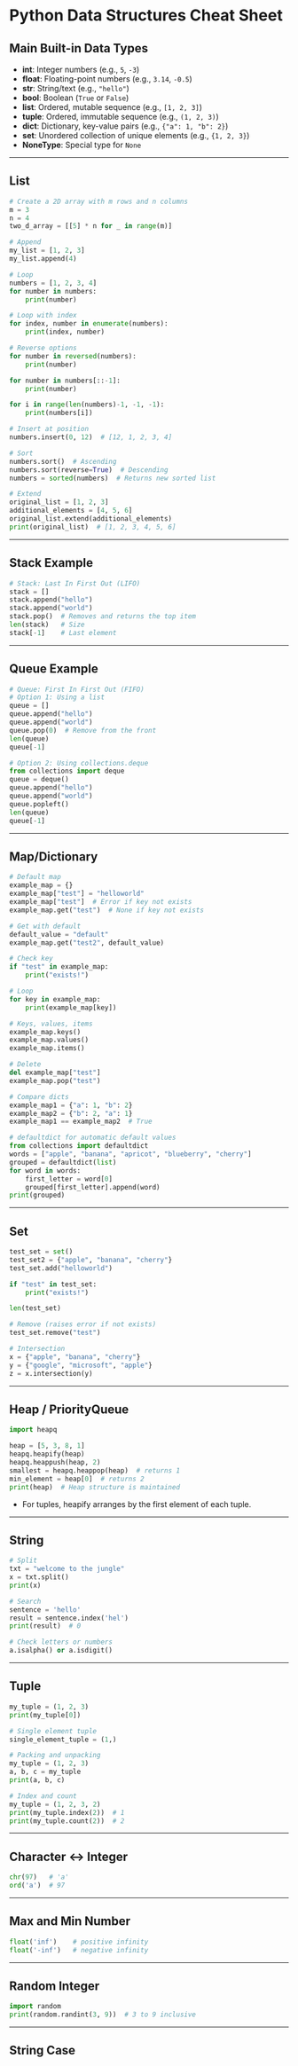 # Python Data Structures Cheat Sheet

## Main Built-in Data Types

- **int**: Integer numbers (e.g., `5`, `-3`)
- **float**: Floating-point numbers (e.g., `3.14`, `-0.5`)
- **str**: String/text (e.g., `"hello"`)
- **bool**: Boolean (`True` or `False`)
- **list**: Ordered, mutable sequence (e.g., `[1, 2, 3]`)
- **tuple**: Ordered, immutable sequence (e.g., `(1, 2, 3)`)
- **dict**: Dictionary, key-value pairs (e.g., `{"a": 1, "b": 2}`)
- **set**: Unordered collection of unique elements (e.g., `{1, 2, 3}`)
- **NoneType**: Special type for `None`

---

## List

```python
# Create a 2D array with m rows and n columns
m = 3
n = 4
two_d_array = [[5] * n for _ in range(m)]

# Append
my_list = [1, 2, 3]
my_list.append(4)

# Loop
numbers = [1, 2, 3, 4]
for number in numbers:
    print(number)

# Loop with index
for index, number in enumerate(numbers):
    print(index, number)

# Reverse options
for number in reversed(numbers):
    print(number)

for number in numbers[::-1]:
    print(number)

for i in range(len(numbers)-1, -1, -1):
    print(numbers[i])

# Insert at position
numbers.insert(0, 12)  # [12, 1, 2, 3, 4]

# Sort
numbers.sort()  # Ascending
numbers.sort(reverse=True)  # Descending
numbers = sorted(numbers)  # Returns new sorted list

# Extend
original_list = [1, 2, 3]
additional_elements = [4, 5, 6]
original_list.extend(additional_elements)
print(original_list)  # [1, 2, 3, 4, 5, 6]
```

---

## Stack Example

```python
# Stack: Last In First Out (LIFO)
stack = []
stack.append("hello")
stack.append("world")
stack.pop()  # Removes and returns the top item
len(stack)   # Size
stack[-1]    # Last element
```

---

## Queue Example

```python
# Queue: First In First Out (FIFO)
# Option 1: Using a list
queue = []
queue.append("hello")
queue.append("world")
queue.pop(0)  # Remove from the front
len(queue)
queue[-1]

# Option 2: Using collections.deque
from collections import deque
queue = deque()
queue.append("hello")
queue.append("world")
queue.popleft()
len(queue)
queue[-1]
```

---

## Map/Dictionary

```python
# Default map
example_map = {}
example_map["test"] = "helloworld"
example_map["test"]  # Error if key not exists
example_map.get("test")  # None if key not exists

# Get with default
default_value = "default"
example_map.get("test2", default_value)

# Check key
if "test" in example_map:
    print("exists!")

# Loop
for key in example_map:
    print(example_map[key])

# Keys, values, items
example_map.keys()
example_map.values()
example_map.items()

# Delete
del example_map["test"]
example_map.pop("test")

# Compare dicts
example_map1 = {"a": 1, "b": 2}
example_map2 = {"b": 2, "a": 1}
example_map1 == example_map2  # True

# defaultdict for automatic default values
from collections import defaultdict
words = ["apple", "banana", "apricot", "blueberry", "cherry"]
grouped = defaultdict(list)
for word in words:
    first_letter = word[0]
    grouped[first_letter].append(word)
print(grouped)
```

---

## Set

```python
test_set = set()
test_set2 = {"apple", "banana", "cherry"}
test_set.add("helloworld")

if "test" in test_set:
    print("exists!")

len(test_set)

# Remove (raises error if not exists)
test_set.remove("test")

# Intersection
x = {"apple", "banana", "cherry"}
y = {"google", "microsoft", "apple"}
z = x.intersection(y)
```

---

## Heap / PriorityQueue

```python
import heapq

heap = [5, 3, 8, 1]
heapq.heapify(heap)
heapq.heappush(heap, 2)
smallest = heapq.heappop(heap)  # returns 1
min_element = heap[0]  # returns 2
print(heap)  # Heap structure is maintained
```

- For tuples, heapify arranges by the first element of each tuple.

---

## String

```python
# Split
txt = "welcome to the jungle"
x = txt.split()
print(x)

# Search
sentence = 'hello'
result = sentence.index('hel')
print(result)  # 0

# Check letters or numbers
a.isalpha() or a.isdigit()
```

---

## Tuple

```python
my_tuple = (1, 2, 3)
print(my_tuple[0])

# Single element tuple
single_element_tuple = (1,)

# Packing and unpacking
my_tuple = (1, 2, 3)
a, b, c = my_tuple
print(a, b, c)

# Index and count
my_tuple = (1, 2, 3, 2)
print(my_tuple.index(2))  # 1
print(my_tuple.count(2))  # 2
```

---

## Character <-> Integer

```python
chr(97)   # 'a'
ord('a')  # 97
```

---

## Max and Min Number

```python
float('inf')    # positive infinity
float('-inf')   # negative infinity
```

---

## Random Integer

```python
import random
print(random.randint(3, 9))  # 3 to 9 inclusive
```

---

## String Case

```python